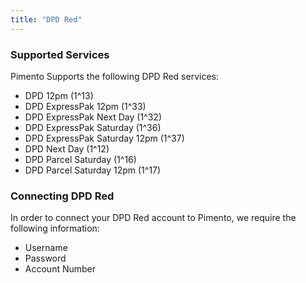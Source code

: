 ```yaml
---
title: "DPD Red"
---
```


### Supported Services

Pimento Supports the following DPD Red services:

- DPD 12pm (1^13)
- DPD ExpressPak 12pm (1^33)
- DPD ExpressPak Next Day (1^32)
- DPD ExpressPak Saturday (1^36)
- DPD ExpressPak Saturday 12pm (1^37)
- DPD Next Day (1^12)
- DPD Parcel Saturday (1^16)
- DPD Parcel Saturday 12pm (1^17)

### Connecting DPD Red

In order to connect your DPD Red account to Pimento, we require the following information:

- Username
- Password
- Account Number
